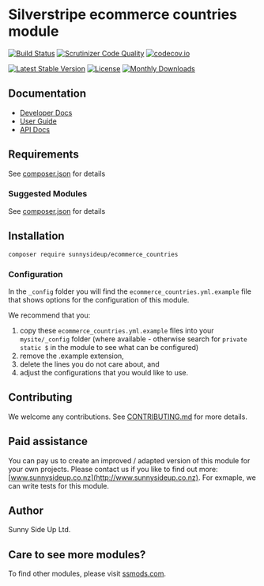 # Silverstripe ecommerce countries module
[![Build Status](https://travis-ci.org/sunnysideup/silverstripe-ecommerce_countries.svg?branch=master)](https://travis-ci.org/sunnysideup/silverstripe-ecommerce_countries)
[![Scrutinizer Code Quality](https://scrutinizer-ci.com/g/sunnysideup/silverstripe-ecommerce_countries/badges/quality-score.png?b=master)](https://scrutinizer-ci.com/g/sunnysideup/silverstripe-ecommerce_countries/?branch=master)
[![codecov.io](https://codecov.io/github/sunnysideup/silverstripe-ecommerce_countries/coverage.svg?branch=master)](https://codecov.io/github/sunnysideup/silverstripe-ecommerce_countries?branch=master)

[![Latest Stable Version](https://poser.pugx.org/sunnysideup/ecommerce_countries/version)](https://packagist.org/packages/sunnysideup/ecommerce_countries)
[![License](https://poser.pugx.org/sunnysideup/ecommerce_countries/license)](https://packagist.org/packages/sunnysideup/ecommerce_countries)
[![Monthly Downloads](https://poser.pugx.org/sunnysideup/ecommerce_countries/d/monthly)](https://packagist.org/packages/sunnysideup/ecommerce_countries)


## Documentation



 * [Developer Docs](docs/en/INDEX.md)
 * [User Guide](docs/en/userguide.md)
 * [API Docs](http://docs.ssmods.com/sunnysideup/ecommerce_countries/classes.xhtml)


## Requirements



See [composer.json](composer.json) for details


### Suggested Modules



See [composer.json](composer.json) for details


## Installation


```
composer require sunnysideup/ecommerce_countries
```

### Configuration



In the `_config` folder you will find the `ecommerce_countries.yml.example`
file that shows options for the configuration of this module.

We recommend that you:

  1. copy these `ecommerce_countries.yml.example` files into your
`mysite/_config` folder (where available - otherwise search for `private static $` in the module to see what can be configured)
  2. remove the .example extension,
  3. delete the lines you do not care about, and
  4. adjust the configurations that you would like to use.


## Contributing



We welcome any contributions. See [CONTRIBUTING.md](CONTRIBUTING.md) for more details.

## Paid assistance



You can pay us to create an improved / adapted version of this module for your own projects.  Please contact us if you like to find out more: [www.sunnysideup.co.nz](http://www.sunnysideup.co.nz).  For exmaple, we can write tests for this module.  

## Author



Sunny Side Up Ltd.


## Care to see more modules?

To find other modules, please visit [ssmods.com](http://ssmods.com/).
